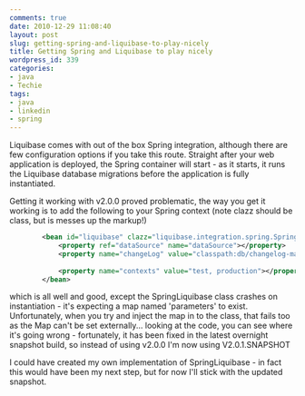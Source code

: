 ```yaml
---
comments: true
date: 2010-12-29 11:08:40
layout: post
slug: getting-spring-and-liquibase-to-play-nicely
title: Getting Spring and Liquibase to play nicely
wordpress_id: 339
categories:
- java
- Techie
tags:
- java
- linkedin
- spring
---
```


Liquibase comes with out of the box Spring integration, although there are few configuration options if you take this route. Straight after your web application is deployed, the Spring container will start - as it starts, it runs the Liquibase database migrations before the application is fully instantiated.

Getting it working with v2.0.0 proved problematic, the way you get it working is to add the following to your Spring context (note clazz should be class, but is messes up the markup!)

``` xml    
    	<bean id="liquibase" clazz="liquibase.integration.spring.SpringLiquibase">
    		<property ref="dataSource" name="dataSource"></property>
    		<property name="changeLog" value="classpath:db/changelog-master.xml"></property>
    
    		<property name="contexts" value="test, production"></property>
    	</bean>	
```    

which is all well and good, except the SpringLiquibase class crashes on instantiation - it's expecting a map named 'parameters' to exist. Unfortunately, when you try and inject the map in to the class, that fails too as the Map can't be set externally... looking at the code, you can see where it's going wrong - fortunately, it has been fixed in the latest overnight snapshot build, so instead of using v2.0.0 I'm now using V2.0.1.SNAPSHOT

I could have created my own implementation of SpringLiquibase - in fact this would have been my next step, but for now I'll stick with the updated snapshot.
